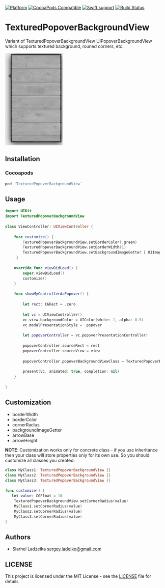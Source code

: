 [![Platform](https://img.shields.io/badge/Platform-iOS-lightgrey.svg?colorA=28a745&colorB=4E4E4E)](https://img.shields.io/badge/Platform-iOS-lightgrey.svg?colorA=28a745&colorB=4E4E4E)
[![CocoaPods Compatible](https://img.shields.io/cocoapods/v/TexturedPopoverBackgroundView.svg?style=flat&label=CocoaPods&colorA=28a745&&colorB=4E4E4E)](https://cocoapods.org/pods/TexturedPopoverBackgroundView)
[![Swift support](https://img.shields.io/badge/Swift-4.0%20%7C%204.2%20%7C%205.0%20%7C%205.1-lightgrey.svg?colorA=28a745&colorB=4E4E4E)](#swift-versions-support)
[![Build Status](https://travis-ci.org/ladeiko/TexturedPopoverBackgroundView.svg?branch=master)](https://travis-ci.org/ladeiko/TexturedPopoverBackgroundView)

# TexturedPopoverBackgroundView

Variant of TexturedPopoverBackgroundView UIPopoverBackgroundView which supports textured background, rouned corners, etc.

![](Example.png)

## Installation

### Cocoapods

```ruby
pod 'TexturedPopoverBackgroundView`
```

## Usage

```swift
import UIKit
import TexturedPopoverBackgroundView

class ViewController: UIViewController {

    func customize() {
        TexturedPopoverBackgroundView.setBorderColor(.green)
        TexturedPopoverBackgroundView.setBorderWidth(1)
        TexturedPopoverBackgroundView.setBackgroundImageGetter { UIImage(named: "popover-bg")! }
	 }
	
    override func viewDidLoad() {
        super.viewDidLoad()
        customize()
    }
    
	func showMyControllerAsPopover() {
		
        let rect: CGRect = .zero

        let vc = UIViewController()
        vc.view.backgroundColor = UIColor(white: 1, alpha: 0.5)
        vc.modalPresentationStyle = .popover
        
        let popoverController = vc.popoverPresentationController!
        
        popoverController.sourceRect = rect
        popoverController.sourceView = view
        
        popoverController.popoverBackgroundViewClass = TexturedPopoverBackgroundView.self
        
        present(vc, animated: true, completion: nil)
    }

}
```

## Customization

* borderWidth
* borderColor
* cornerRadius
* backgroundImageGetter
* arrowBase
* arrowHeight

**NOTE**: Customization works only for concrete class - if you use inheritance then your class will store properties only for its own use. So you should customize all classes you created:

```swift
class MyClass1: TexturedPopoverBackgroundView {}
class MyClass2: TexturedPopoverBackgroundView {}
class MyClass3: TexturedPopoverBackgroundView {}

func customize() {
   let value: CGFloat = 10
	TexturedPopoverBackgroundView.setCornerRadius(value)
	MyClass1.setCornerRadius(value)
	MyClass2.setCornerRadius(value)
	MyClass3.setCornerRadius(value)		
}
```

## Authors
* Siarhei Ladzeika <sergey.ladeiko@gmail.com>

## LICENSE
This project is licensed under the MIT License - see the [LICENSE](LICENSE) file for details
